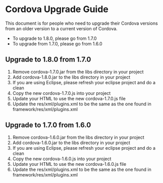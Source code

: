 # Cordova Upgrade Guide #

This document is for people who need to upgrade their Cordova versions from an older version to a current version of Cordova.

- To upgrade to 1.8.0, please go from 1.7.0
- To upgrade from 1.7.0, please go from 1.6.0

## Upgrade to 1.8.0 from 1.7.0 ##

1. Remove cordova-1.7.0.jar from the libs directory in your project
2. Add cordova-1.8.0.jar to the libs directory in your project
3. If you are using Eclipse, please refresh your eclipse project and do a clean
4. Copy the new cordova-1.7.0.js into your project
5. Update your HTML to use the new cordova-1.7.0.js file
6. Update the res/xml/plugins.xml to be the same as the one found in framework/res/xml/plugins.xml


## Upgrade to 1.7.0 from 1.6.0 ##

1. Remove cordova-1.6.0.jar from the libs directory in your project
2. Add cordova-1.6.0.jar to the libs directory in your project
3. If you are using Eclipse, please refresh your eclipse project and do a clean
4. Copy the new cordova-1.6.0.js into your project
5. Update your HTML to use the new cordova-1.6.0.js file
6. Update the res/xml/plugins.xml to be the same as the one found in framework/res/xml/plugins.xml




